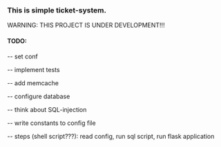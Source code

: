 ### This is simple ticket-system.

WARNING: THIS PROJECT IS UNDER DEVELOPMENT!!!


#### TODO:
-- set conf

-- implement tests

-- add memcache

-- configure database

-- think about SQL-injection

-- write constants to config file

-- steps (shell script???): read config, run sql script, run flask application